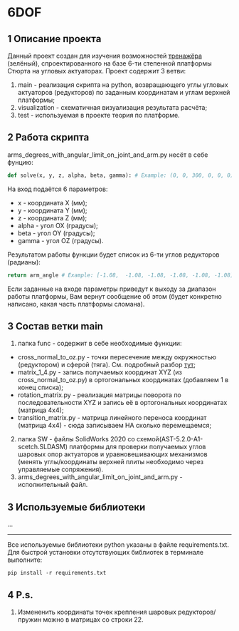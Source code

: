 # 6DOF

## 1 Описание проекта

Данный проект создан для изучения возможностей [тренажёра](https://auto-sys.su/products/astm/) (зелёный), спроектированного на базе 6-ти степенной платформы Стюрта на угловых актуаторах. Проект содержит 3 ветви:
1. main - реализация скрипта на python, возвращающего углы угловых актуаторов (редукторов) по заданным координатам и углам верхней платформы;
2. visualization - схематичная визуализация результата расчёта;
3. test - используемая в проекте теория по платформе.

## 2 Работа скрипта
arms_degrees_with_angular_limit_on_joint_and_arm.py несёт в себе фунцию:
```python
def solve(x, y, z, alpha, beta, gamma): # Example: (0, 0, 300, 0, 0, 0)
```
На вход подаётся 6 параметров:
- x - координата X (мм);
- y - координата Y (мм);
- z - координата Z (мм);
- alpha - угол OX (градусы);
- beta - угол OY (градусы);
- gamma - угол OZ (градусы). <br />

Результатом работы функции будет список из 6-ти углов редукторов (радианы):
```python
return arm_angle # Example: [-1.08,  -1.08, -1.08, -1.08, -1.08, -1.08]
```
Если заданные на входе параметры приведут к выходу за диапазон работы платформы, Вам вернут сообщение об этом (будет конкретно написано, какая часть платформы сломана). 

## 3 Состав ветки main
1. папка func - содержит в себе необходимые функции:
- cross_normal_to_oz.py - точки пересечение между окружностью (редуктором) и сферой (тяга). См. подробный разбор [тут](https://hedgedoc.auto-sys.su/JAqGGd3JRn-qmUJVMdjODg);
- matrix_1_4.py - запись получаемых координат XYZ (из cross_normal_to_oz.py) в ортогональных координатах (добавляем 1 в конец списка);
- rotation_matrix.py - реализация матрицы поворота по последовательности XYZ и запись её в ортогональных координатах (матрица 4х4);
- transition_matrix.py - матрица линейного переноса координат (матрица 4х4) - cюда записываем НА сколько перемещаемся;
2. папка SW - файлы SolidWorks 2020 со схемой(AST-5.2.0-A1-scetch.SLDASM) платформы для проверки получаемых углов шаровых опор актуаторов и уравновешивающих механизмов (менять углы/координаты верхней плиты необходимо через управляемые сопряжения).
3. arms_degrees_with_angular_limit_on_joint_and_arm.py - исполнительный файл.

## 3 Используемые библиотеки
...
____
Все используемые библиотеки python указаны в файле requirements.txt. Для быстрой установки отсутствующих библиотек в терминале выполните: 
```
pip install -r requirements.txt
```
## 4 P.s.

1. Измененить координаты точек крепления шаровых редукторов/пружин можно в матрицах со строки 22.